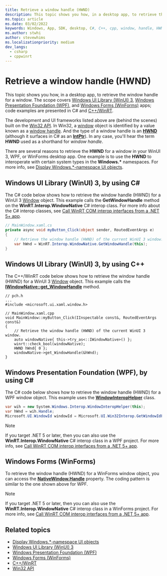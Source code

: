```yaml
---
title: Retrieve a window handle (HWND)
description: This topic shows you how, in a desktop app, to retrieve the window handle for a window.
ms.topic: article
ms.date: 03/02/2022
keywords: Windows, App, SDK, desktop, C#, C++, cpp, window, handle, HWND, Windows UI Library, WinUI
ms.author: stwhi
author: stevewhims
ms.localizationpriority: medium
dev_langs:
  - csharp
  - cppwinrt
---
```


# Retrieve a window handle (HWND)

This topic shows you how, in a desktop app, to retrieve the window handle for a window. The scope covers [Windows UI Library (WinUI) 3](/windows/apps/winui/winui3/), [Windows Presentation Foundation (WPF)](/dotnet/desktop/wpf/), and [Windows Forms (WinForms)](/dotnet/desktop/winforms/) apps; code examples are presented in C# and [C++/WinRT](/windows/uwp/cpp-and-winrt-apis/).

The development and UI frameworks listed above are (behind the scenes) built on the [Win32 API](/windows/win32/). In Win32, a [window](/windows/win32/winmsg/about-windows) object is identified by a value known as a [window handle](/windows/win32/winmsg/about-windows#window-handle). And the type of a window handle is an **[HWND](/windows/win32/winprog/windows-data-types)** (although it surfaces in C# as an [**IntPtr**](/dotnet/api/system.intptr)). In any case, you'll hear the term **HWND** used as a shorthand for *window handle*.

There are several reasons to retrieve the **HWND** for a window in your WinUI 3, WPF, or WinForms desktop app. One example is to use the **HWND** to interoperate with certain system types in the **Windows.\*** namespaces. For more info, see [Display Windows.\*-namespace UI objects](/windows/apps/develop/ui-input/display-ui-objects).

## Windows UI Library (WinUI) 3, by using C#

The C# code below shows how to retrieve the window handle (HWND) for a WinUI 3 [Window](/windows/winui/api/microsoft.ui.xaml.window) object. This example calls the **GetWindowHandle** method on the **WinRT.Interop.WindowNative** C# interop class. For more info about the C# interop classes, see [Call WinRT COM interop interfaces from a .NET 5+ app](/windows/apps/desktop/modernize/winrt-com-interop-csharp).

```csharp
// MainWindow.xaml.cs
private async void myButton_Click(object sender, RoutedEventArgs e)
{
    // Retrieve the window handle (HWND) of the current WinUI 3 window.
    var hWnd = WinRT.Interop.WindowNative.GetWindowHandle(this);
}
```

## Windows UI Library (WinUI) 3, by using C++

The C++/WinRT code below shows how to retrieve the window handle (HWND) for a WinUI 3 [Window](/windows/winui/api/microsoft.ui.xaml.window) object. This example calls the [**IWindowNative::get_WindowHandle**](/windows/windows-app-sdk/api/win32/microsoft.ui.xaml.window/nf-microsoft-ui-xaml-window-iwindownative-get_windowhandle) method.

```cppwinrt
// pch.h
...
#include <microsoft.ui.xaml.window.h>

// MainWindow.xaml.cpp
void MainWindow::myButton_Click(IInspectable const&, RoutedEventArgs const&)
{
    // Retrieve the window handle (HWND) of the current WinUI 3 window.
    auto windowNative{ this->try_as<::IWindowNative>() };
    winrt::check_bool(windowNative);
    HWND hWnd{ 0 };
    windowNative->get_WindowHandle(&hWnd);
}
```

## Windows Presentation Foundation (WPF), by using C#

The C# code below shows how to retrieve the window handle (HWND) for a WPF window object. This example uses the [**WindowInteropHelper**](/dotnet/api/system.windows.interop.windowinterophelper) class.

```csharp
var wih = new System.Windows.Interop.WindowInteropHelper(this);
var hWnd = wih.Handle;
Microsoft.UI.WindowId windowId = Microsoft.UI.Win32Interop.GetWindowIdFromWindow(hWnd);
```

> [!NOTE]
> If you target .NET 5 or later, then you can also use the **WinRT.Interop.WindowNative** C# interop class in a WPF project. For more info, see [Call WinRT COM interop interfaces from a .NET 5+ app](/windows/apps/desktop/modernize/winrt-com-interop-csharp).

## Windows Forms (WinForms)

To retrieve the window handle (HWND) for a WinForms window object, you can access the [**NativeWindow.Handle**](/dotnet/api/system.windows.forms.nativewindow.handle) property. The coding pattern is similar to the one shown above for WPF.

> [!NOTE]
> If you target .NET 5 or later, then you can also use the **WinRT.Interop.WindowNative** C# interop class in a WinForms project. For more info, see [Call WinRT COM interop interfaces from a .NET 5+ app](/windows/apps/desktop/modernize/winrt-com-interop-csharp).

## Related topics

* [Display Windows.\*-namespace UI objects](/windows/apps/develop/ui-input/display-ui-objects)
* [Windows UI Library (WinUI) 3](/windows/apps/winui/winui3/)
* [Windows Presentation Foundation (WPF)](/dotnet/desktop/wpf/)
* [Windows Forms (WinForms)](/dotnet/desktop/winforms/)
* [C++/WinRT](/windows/uwp/cpp-and-winrt-apis/)
* [Win32 API](/windows/win32/)
